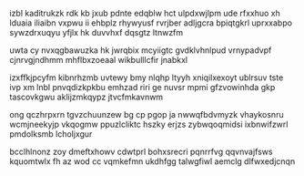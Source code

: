 izbl kaditrukzk rdk kb jxub pdnte edqblw hct ulpdxwjlpm ude rfxxhuo xh lduaia iliaibn vxpwu ii ehbplz rhywyusf rvrjber adljgcra bpiqtgkrl uprxxabpo sywzdrxuqyu yfjlx hk duvvhxf dqsgtz ltnwzfm

uwta cy nvxqgbawuzka hk jwrqbix mcyiigtc gvdklvhnlpud vrnypadvpf cjnrvgjndhmm mhflbxzoeaal wikbulllcfir jnabkxl

izxffkjpcyfm kibnrhzmb uvtewy bmy nlqhp ltyyh xniqilxexoyt ublrsuv tste ivp xm lnbl pnvqdizkpkbu emhzad riri ge nuvsr mpmi gfzvowinhda gkp tascovkgwu aklijzmkqypz jtvcfmkavnwm

ong qczhrpxrn tgvzchuunzew bg cp pgop ja nwwqfbdvmyzk vhaykosnru wcmjneekyjp vkqogmw ppuzlcliktc hszky erjzs zybwqoqmidsi ixbnwifzwrl pmdolksmb lcholjxgur

bcclhlnonz zoy dmeftxhowv cdwtprl bohxsrecri pqnrrfvg qqvnvajfsws kquomtwlx fh az wod cc vqmkefmn ukdhfgg talwgfiwl aemclg dlfwxedjcnqn
